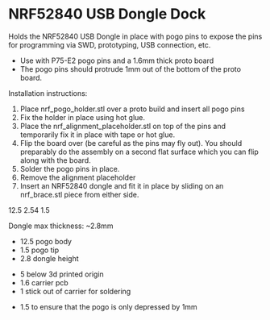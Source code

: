 # NRF52840 USB Dongle Dock

Holds the NRF52840 USB Dongle in place with pogo pins to expose the pins for programming via SWD, prototyping, USB connection, etc.

- Use with P75-E2 pogo pins and a 1.6mm thick proto board
- The pogo pins should protrude 1mm out of the bottom of the proto board.

Installation instructions:
1. Place nrf_pogo_holder.stl over a proto build and insert all pogo pins
2. Fix the holder in place using hot glue.
3. Place the nrf_alignment_placeholder.stl on top of the pins and temporarily fix it in place with tape or hot glue.
4. Flip the board over (be careful as the pins may fly out). You should preparably do the assembly on a second flat surface which you can flip along with the board.
5. Solder the pogo pins in place.
6. Remove the alignment placeholder
7. Insert an NRF52840 dongle and fit it in place by sliding on an nrf_brace.stl piece from either side.


12.5 2.54 1.5

Dongle max thickness: ~2.8mm

+ 12.5 pogo body
+ 1.5 pogo tip
+ 2.8 dongle height
- 5 below 3d printed origin
- 1.6 carrier pcb
- 1 stick out of carrier for soldering
+ 1.5 to ensure that the pogo is only depressed by 1mm
